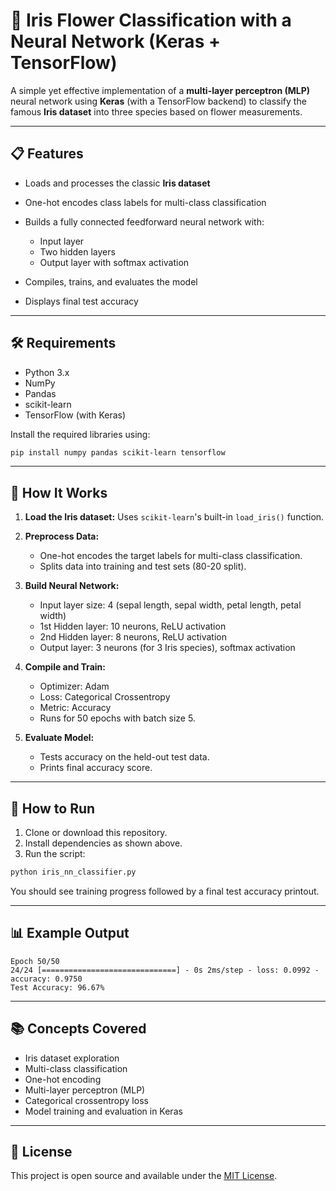 # 🌸 Iris Flower Classification with a Neural Network (Keras + TensorFlow)

A simple yet effective implementation of a **multi-layer perceptron (MLP)** neural network using **Keras** (with a TensorFlow backend) to classify the famous **Iris dataset** into three species based on flower measurements.

---

## 📋 Features

* Loads and processes the classic **Iris dataset**
* One-hot encodes class labels for multi-class classification
* Builds a fully connected feedforward neural network with:

  * Input layer
  * Two hidden layers
  * Output layer with softmax activation
* Compiles, trains, and evaluates the model
* Displays final test accuracy

---

## 🛠️ Requirements

* Python 3.x
* NumPy
* Pandas
* scikit-learn
* TensorFlow (with Keras)

Install the required libraries using:

```bash
pip install numpy pandas scikit-learn tensorflow
```

---

## 📌 How It Works

1. **Load the Iris dataset:**
   Uses `scikit-learn`'s built-in `load_iris()` function.

2. **Preprocess Data:**

   * One-hot encodes the target labels for multi-class classification.
   * Splits data into training and test sets (80-20 split).

3. **Build Neural Network:**

   * Input layer size: 4 (sepal length, sepal width, petal length, petal width)
   * 1st Hidden layer: 10 neurons, ReLU activation
   * 2nd Hidden layer: 8 neurons, ReLU activation
   * Output layer: 3 neurons (for 3 Iris species), softmax activation

4. **Compile and Train:**

   * Optimizer: Adam
   * Loss: Categorical Crossentropy
   * Metric: Accuracy
   * Runs for 50 epochs with batch size 5.

5. **Evaluate Model:**

   * Tests accuracy on the held-out test data.
   * Prints final accuracy score.

---

## 🚀 How to Run

1. Clone or download this repository.
2. Install dependencies as shown above.
3. Run the script:

```bash
python iris_nn_classifier.py
```

You should see training progress followed by a final test accuracy printout.

---

## 📊 Example Output

```text
Epoch 50/50
24/24 [==============================] - 0s 2ms/step - loss: 0.0992 - accuracy: 0.9750
Test Accuracy: 96.67%
```

---

## 📚 Concepts Covered

* Iris dataset exploration
* Multi-class classification
* One-hot encoding
* Multi-layer perceptron (MLP)
* Categorical crossentropy loss
* Model training and evaluation in Keras

---

## 📄 License

This project is open source and available under the [MIT License](LICENSE).
